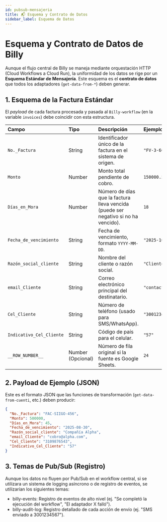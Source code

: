 ```yaml
---
id: pubsub-mensajeria
title: 📬 Esquema y Contrato de Datos
sidebar_label: Esquema de Datos
---
```


# Esquema y Contrato de Datos de Billy

Aunque el flujo central de Billy se maneja mediante orquestación HTTP (Cloud Workflows a Cloud Run), la uniformidad de los datos se rige por un **Esquema Estándar de Mensajería**. Este esquema es el **contrato de datos** que todos los adaptadores (`get-data-from-*`) deben generar.

## 1. Esquema de la Factura Estándar

El *payload* de cada factura procesada y pasada al `Billy-workflow` (en la variable `invoices`) debe coincidir con esta estructura.

| Campo | Tipo | Descripción | Ejemplo |
| :--- | :--- | :--- | :--- |
| `No._Factura` | String | Identificador único de la factura en el sistema de origen. | `"FV-3-60"` |
| `Monto` | Number | Monto total pendiente de cobro. | `150000.50` |
| `Días_en_Mora` | Number | Número de días que la factura lleva vencida (puede ser negativo si no ha vencido). | `18` |
| `Fecha_de_vencimiento` | String | Fecha de vencimiento, formato `YYYY-MM-DD`. | `"2025-10-30"` |
| `Razón_social_cliente` | String | Nombre del cliente o razón social. | `"Cliente Ejemplo SAS"` |
| `email_Cliente` | String | Correo electrónico principal del destinatario. | `"contacto@cliente.com"` |
| `Cel_Cliente` | String | Número de teléfono (usado para SMS/WhatsApp). | `"3001234567"` |
| `Indicativo_Cel_Cliente` | String | Código de país para el celular. | `"57"` |
| `__ROW_NUMBER__` | Number (Opcional) | Número de fila original si la fuente es Google Sheets. | `24` |

## 2. Payload de Ejemplo (JSON)

Este es el formato JSON que las funciones de transformación (`get-data-from-cuenti`, etc.) deben producir:

```json title="Ejemplo de Factura Estandarizada"
{
  "No._Factura": "FAC-SIIGO-456",
  "Monto": 500000,
  "Días_en_Mora": 45,
  "Fecha_de_vencimiento": "2025-08-30",
  "Razón_social_cliente": "Compañía Alpha",
  "email_Cliente": "cobro@alpha.com",
  "Cel_Cliente": "3109876543",
  "Indicativo_Cel_Cliente": "57"
}
```

## 3. Temas de Pub/Sub (Registro)

Aunque los datos no fluyen por Pub/Sub en el workflow central, si se utilizara un sistema de logging asíncrono o de registro de eventos, se utilizarían los siguientes temas:

* billy-events: Registro de eventos de alto nivel (ej. "Se completó la ejecución del workflow", "El adaptador X falló").
* billy-audit-log: Registro detallado de cada acción de envío (ej. "SMS enviado a 3001234567").
